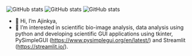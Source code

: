 ![GitHub stats](https://github-readme-stats.vercel.app/api?username=ajinkya-kulkarni&count_private=true&theme=onedark)
![GitHub stats](https://api.githubtrends.io/user/svg/ajinkya-kulkarni/repos?time_range=one_year&include_private=True&theme=dark)
![GitHub stats](https://api.githubtrends.io/user/svg/ajinkya-kulkarni/langs?time_range=one_year&include_private=True&loc_metric=changed&theme=dark)

- 👋 Hi, I’m Ajinkya, 
- 👀 I’m interested in scientific bio-image analysis, data analysis using python and developing scientific GUI applications using tkinter, PySimpleGUI (https://www.pysimplegui.org/en/latest/) and Streamlit (https://streamlit.io/).

<!----
ajinkya-kulkarni/ajinkya-kulkarni is a ✨ special ✨ repository because its `README.md` (this file) appears on your GitHub profile.
You can click the Preview link to take a look at your changes.
---->
